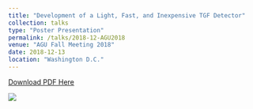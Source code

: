 ```yaml
---
title: "Development of a Light, Fast, and Inexpensive TGF Detector"
collection: talks
type: "Poster Presentation"
permalink: /talks/2018-12-AGU2018
venue: "AGU Fall Meeting 2018"
date: 2018-12-13
location: "Washington D.C."
---
```


<a href="../files/AGUPoster2018.pdf" target="_blank">Download PDF Here</a>

<img src="../files/AGUPoster2018.pdf">


